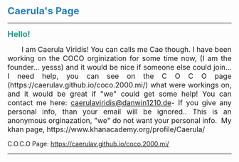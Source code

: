 <p><span style="font-size:22px"><span style="color:#2980b9"><strong>Caerula&#39;s Page</strong></span></span></p>

<!--<p><span style="font-size:22px"><span style="color:#2980b9"><strong>&nbsp; &nbsp; &nbsp; &nbsp; &nbsp; &nbsp; &nbsp; &nbsp; &nbsp; &nbsp; &nbsp; &nbsp; &nbsp; &nbsp; &nbsp; &nbsp; &nbsp; &nbsp; &nbsp; &nbsp; &nbsp; &nbsp; &nbsp; &nbsp; &nbsp;<img alt="" src="https://ckeditor.com/apps/ckfinder/userfiles/files/Grisro-KPM-100.png" style="height:357px; width:476px" /></strong></span></span></p>

<p><span style="color:#2980b9"><strong><span style="font-size:8px">&nbsp; &nbsp; &nbsp; &nbsp; &nbsp; &nbsp; &nbsp; &nbsp; &nbsp; &nbsp; &nbsp; &nbsp; &nbsp; &nbsp; &nbsp; &nbsp; &nbsp; &nbsp; &nbsp; &nbsp; &nbsp; &nbsp; &nbsp; &nbsp; &nbsp; &nbsp; &nbsp; &nbsp; &nbsp; &nbsp; &nbsp; &nbsp; &nbsp; &nbsp; &nbsp; &nbsp; &nbsp; &nbsp; &nbsp; &nbsp; &nbsp; &nbsp; &nbsp; &nbsp; &nbsp; &nbsp; &nbsp; &nbsp; &nbsp; &nbsp; &nbsp; &nbsp; &nbsp; &nbsp; &nbsp;C O C O MASCOT/LOGO</span></strong></span></p>-->

<hr />
<p style="text-align:justify"><span style="color:#16a085"><span style="font-size:18px"><strong>Hello!</strong></span></span></p>

<p style="text-align:justify"><span style="font-size:16px">&nbsp; &nbsp; &nbsp; &nbsp;I am Caerula Viridis! You can calls me Cae though. I have been working on the COCO orginization for some time now, (I am the founder... yesss) and it would be nice if someone else could join... I need help, you can see on the C O C O page (https://caerulav.github.io/coco.2000.mi/) what were workings on, and it would be great if &quot;we&quot; could get some help! You can contact me here: <a href="mailto:caerulaviridis@danwin1210.de">caerulaviridis@danwin1210.de</a>- If you give any personal info, than your email will be ignored.. This is an anonymous orginazation, &quot;we&quot; do not want your personal info.&nbsp; My khan page, https://www.khanacademy.org/profile/Caerula/</span></p>

<p style="text-align:justify">C.O.C.O Page:&nbsp;<a href="https://caerulav.github.io/coco.2000.mi/">https://caerulav.github.io/coco.2000.mi/</a></p>

<hr />
<p><br />
&nbsp;</p>
